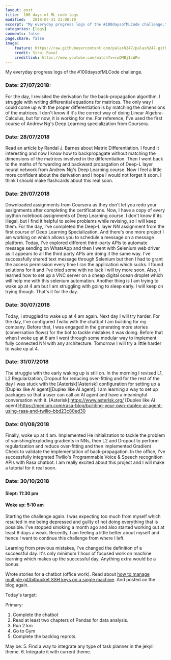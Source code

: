 ```yaml
---
layout: post
title:  100 days of ML code logs
modified:   2018-07-31 23:00:19
excerpt: "My everyday progress logs of the #100daysofMLCode challenge."
categories: [logs]
comments: false
page.share: false
image:
    feature: https://raw.githubusercontent.com/palash247/palash247.github.io/master/img/100daysofmlcode.jpg
    credit: Siraj Raval
    creditlink: https://www.youtube.com/watch?v=cuQMBj1cWPo
---
```


My everyday progress logs of the #100daysofMLCode challenge.


### Date: 27/07/2018:

For the day, I revisited the derivation for the back-propagation algorithm. I struggle with writing differential equations for matrices. The only way I could come up with the proper differentiation is by matching the dimensions of the matrices. I don't know if it's the correct way of doing Linear Algebra-Calculus, but for now, it is working for me. For reference, I've used the first course of Andrew Ng's Deep Learning specialization from Coursera.

### Date: 28/07/2018

Read an article by Randal J. Barnes about Matrix Differentiation. I found it interesting and now I know how to backpropagate without matching the dimensions of the matrices involved in the differentiation. Then I went back to the maths of forwarding and backward propagation of Deep-L layer neural network from Andrew Ng's Deep Learning course. Now I feel a little more confident about the derivation and I hope I would not forget it soon. I think I should make flashcards about this real soon.

### Date: 29/07/2018

Downloaded assignments from Coursera as they don't let you redo your assignments after completing the certifications. Now, I have a copy of every ipython notebook assignments of Deep Learning course. I don't know if its illegal, but I find it helpful to solve problems while revising, so I will keep them. For the day, I've completed the Deep-L layer NN assignment from the first course of Deep Learning Specialization. And there's one more project I am working on which allows you to schedule a message on a message platform. Today, I've explored different third-party APIs to automate message sending on WhatsApp and then I went with Selenium web driver as it appears to all the third party APIs are doing it the same way. I've successfully shared text message through Selenium but then I had to grant the access permission every time I ran the application which sucks. I found solutions for it and I've tried some with no luck I will try more soon. Also, I learned how to set up a VNC server on a cheap digital ocean droplet which will help me with this selenium automation. Another thing is I am trying to wake up at 4 am but I am struggling with going to sleep early. I will keep on trying though. That's it for the day.

### Date: 30/07/2018

Today, I struggled to wake up at 4 am again. Next day I will try harder. For the day, I've configured Twilio with the chatbot I am building for my company. Before that, I was engaged in the generating more stories (conversation flows) for the bot to tackle mistakes it was doing. Before that when I woke up at 6 am I went through some modular way to implement fully connected NN with any architecture. Tomorrow I will try a little harder to wake up at 4.

### Date: 31/07/2018

The struggle with the early waking up is still on. In the morning I revised L1, L2 Regularization, Dropout for reducing over-fitting and for the rest of the day I was stuck with the [Asterisk][Asterisk] configuration for setting up a [Duplex like AI agent][Duplex like AI agent]. I am learning a way to set up packages so that a user can call an AI agent and have a meaningful conversation with it.
[Asterisk]:https://www.asterisk.org/
[Duplex like AI agent]:https://medium.com/rasa-blog/building-your-own-duplex-ai-agent-using-rasa-and-twilio-bbd23c80ed30
### Date: 01/08/2018

Finally, woke up at 4 am. Implemented He Initialization to tackle the problem of vanishing/exploding gradients in NNs, then L2 and Dropout to perform regularization and reduce over-fitting and then implemented Gradient Check to validate the implementation of back-propagation. In the office, I've successfully integrated Twilio's Programmable Voice & Speech recognition APIs with Rasa chatbot. I am really excited about this project and I will make a tutorial for it real soon.



### Date: 30/10/2018
#### Slept: 11:30 pm
#### Woke up: 5:10 am

Starting the challenge again. I was expecting too much from myself which resulted in me being depressed and guilty of not doing everything that is possible. I've stopped smoking a month ago and also started working out at least 6 days a weak. Recently, I am feeling a little better about myself and hence I want to continue this challenge from where I left. 

Learning from previous mistakes, I've changed the definition of a successful day. It's only minimum 1 hour of focused work on machine learning which makes up the successful day. Anything extra would be a bonus.

Wrote stories for a chatbot (office work). Read about [how to manage multiple git/bitbucket SSH keys on a single machine](https://medium.freecodecamp.org/these-tools-will-help-you-write-clean-code-da4b5401f68e). And posted on the blog again.

Today's target:

Primary:
1. Complete the chatbot
2. Read at least two chapters of Pandas for data analysis.
3. Run 2 km
4. Go to Gym
5. Complete the backlog reprots.

May be:
5. Find a way to integrate any type of task planner in the jekyll theme.
6. Integrate it with current theme.